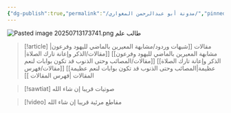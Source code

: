 ```yaml
---
{"dg-publish":true,"permalink":"/مدونة أبو عبدالرحمن المغواري/","pinned":true,"tags":["gardenEntry"],"noteIcon":"📑","created":"2025-07-07T15:47:25.231+03:00","updated":"2025-07-19T07:40:21.902+03:00"}
---
```


![Pasted image 20250713173741.png](/img/user/Attachments/Pasted%20image%2020250713173741.png)
طالب علم
   
> [!article] مقالات
> [[شبهات وردود/مشابهة المعيرين بالماضي لليهود وفرعون\|مشابهة المعيرين بالماضي لليهود وفرعون]]
> [[مقالات/الذكر وإعانة تارك الصلاة\|الذكر وإعانة تارك الصلاة]]
> [[مقالات/المصائب وحتى الذنوب قد تكون بوابات لنعم عظيمة\|المصائب وحتى الذنوب قد تكون بوابات لنعم عظيمة]]
> [[مقالات/فهرس المقالات \|فهرس المقالات ]]

> [!sawtiat] صوتيات
> قريبا إن شاء الله

> [!video] مقاطع مرئية
> قريبا إن شاء الله 


